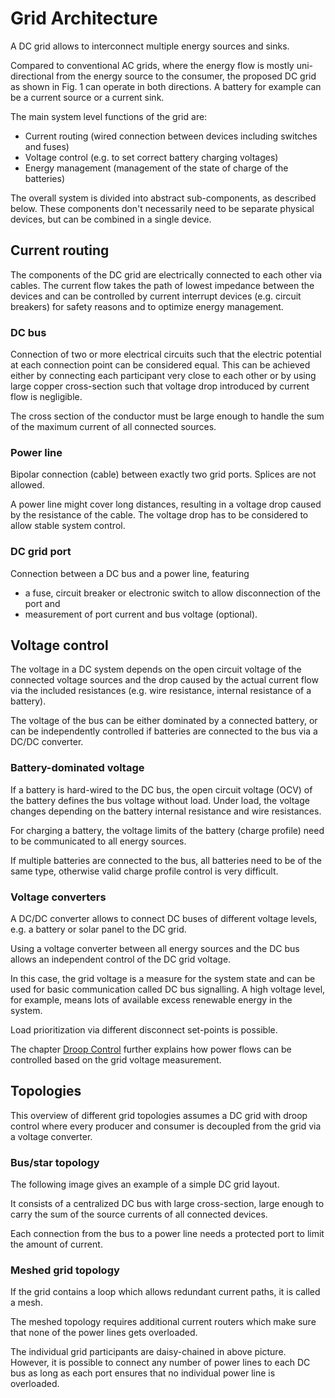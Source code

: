 # Grid Architecture

A DC grid allows to interconnect multiple energy sources and sinks.

Compared to conventional AC grids, where the energy flow is mostly uni-directional from the energy source to the consumer, the proposed DC grid as shown in Fig. 1 can operate in both directions. A battery for example can be a current source or a current sink.

<fig-caption src="system/dc_energy_system.png" caption="DC nanogrid overview" num="1" />

The main system level functions of the grid are:

- Current routing (wired connection between devices including switches and fuses)
- Voltage control (e.g. to set correct battery charging voltages)
- Energy management (management of the state of charge of the batteries)

The overall system is divided into abstract sub-components, as described below. These components don't necessarily need to be separate physical devices, but can be combined in a single device.

## Current routing

The components of the DC grid are electrically connected to each other via cables. The current flow takes the path of lowest impedance between the devices and can be controlled by current interrupt devices (e.g. circuit breakers) for safety reasons and to optimize energy management.

### DC bus

Connection of two or more electrical circuits such that the electric potential at each connection point can be considered equal. This can be achieved either by connecting each participant very close to each other or by using large copper cross-section such that voltage drop introduced by current flow is negligible.

The cross section of the conductor must be large enough to handle the sum of the maximum current of all connected sources.

### Power line

Bipolar connection (cable) between exactly two grid ports. Splices are not allowed.

A power line might cover long distances, resulting in a voltage drop caused by the resistance of the cable. The voltage drop has to be considered to allow stable system control.

### DC grid port

Connection between a DC bus and a power line, featuring

- a fuse, circuit breaker or electronic switch to allow disconnection of the port and
- measurement of port current and bus voltage (optional).

## Voltage control

The voltage in a DC system depends on the open circuit voltage of the connected voltage sources and the drop caused by the actual current flow via the included resistances (e.g. wire resistance, internal resistance of a battery).

The voltage of the bus can be either dominated by a connected battery, or can be independently controlled if batteries are connected to the bus via a DC/DC converter.

### Battery-dominated voltage

If a battery is hard-wired to the DC bus, the open circuit voltage (OCV) of the battery defines the bus voltage without load. Under load, the voltage changes depending on the battery internal resistance and wire resistances.

For charging a battery, the voltage limits of the battery (charge profile) need to be communicated to all energy sources.

If multiple batteries are connected to the bus, all batteries need to be of the same type, otherwise valid charge profile control is very difficult.

### Voltage converters

A DC/DC converter allows to connect DC buses of different voltage levels, e.g. a battery or solar panel to the DC grid.

Using a voltage converter between all energy sources and the DC bus allows an independent control of the DC grid voltage.

In this case, the grid voltage is a measure for the system state and can be used for basic communication called DC bus signalling. A high voltage level, for example, means lots of available excess renewable energy in the system.

Load prioritization via different disconnect set-points is possible.

The chapter [Droop Control](droop_control.md) further explains how power flows can be controlled based on the grid voltage measurement.

## Topologies

This overview of different grid topologies assumes a DC grid with droop control where every producer and consumer is decoupled from the grid via a voltage converter.

### Bus/star topology

The following image gives an example of a simple DC grid layout.

<fig-caption src="system/bus-topology.svg" caption="DC grid with bus/star topology" num="2" />

It consists of a centralized DC bus with large cross-section, large enough to carry the sum of the source currents of all connected devices.

Each connection from the bus to a power line needs a protected port to limit the amount of current.

### Meshed grid topology

If the grid contains a loop which allows redundant current paths, it is called a mesh.

<fig-caption src="system/mesh-topology.svg" caption="DC grid with mesh topology" num="3" />

The meshed topology requires additional current routers which make sure that none of the power lines gets overloaded.

The individual grid participants are daisy-chained in above picture. However, it is possible to connect any number of power lines to each DC bus as long as each port ensures that no individual power line is overloaded.
